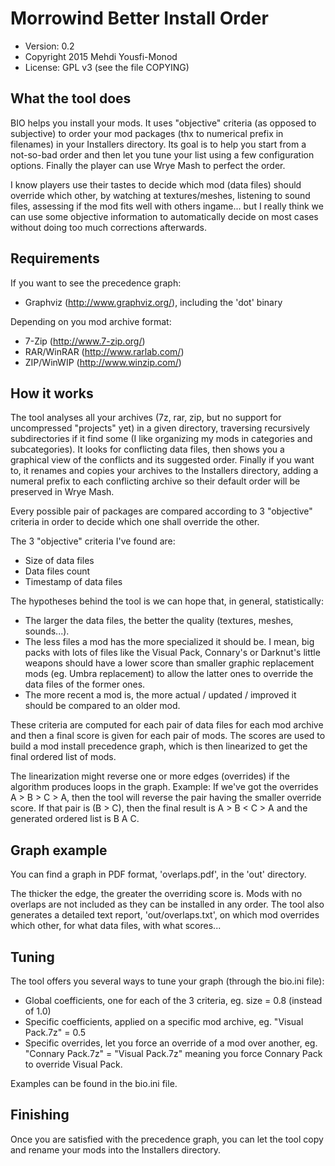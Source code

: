 Morrowind Better Install Order
==============================

* Version: 0.2
* Copyright 2015 Mehdi Yousfi-Monod
* License: GPL v3 (see the file COPYING)

What the tool does
------------------

BIO helps you install your mods. It uses "objective" criteria (as opposed to subjective) to order your mod packages (thx to numerical prefix in filenames) in your Installers directory. Its goal is to help you start from a not-so-bad order and then let you tune your list using a few configuration options. Finally the player can use Wrye Mash to perfect the order.

I know players use their tastes to decide which mod (data files) should override which other, by watching at textures/meshes, listening to sound files, assessing if the mod fits well with others ingame... but I really think we can use some objective information to automatically decide on most cases without doing too much corrections afterwards.

Requirements
------------

If you want to see the precedence graph:

- Graphviz (http://www.graphviz.org/), including the 'dot' binary

Depending on you mod archive format:

- 7-Zip (http://www.7-zip.org/)
- RAR/WinRAR (http://www.rarlab.com/)
- ZIP/WinWIP (http://www.winzip.com/)

How it works
------------

The tool analyses all your archives (7z, rar, zip, but no support for uncompressed "projects" yet) in a given directory, traversing recursively subdirectories if it find some (I like organizing my mods in categories and subcategories).
It looks for conflicting data files, then shows you a graphical view of the conflicts and its suggested order. Finally if you want to, it renames and copies your archives to the Installers directory, adding a numeral prefix to each conflicting archive so their default order will be preserved in Wrye Mash.

Every possible pair of packages are compared according to 3 "objective" criteria in order to decide which one shall override the other.

The 3 "objective" criteria I've found are:
- Size of data files
- Data files count
- Timestamp of data files

The hypotheses behind the tool is we can hope that, in general, statistically:
- The larger the data files, the better the quality (textures, meshes, sounds...).
- The less files a mod has the more specialized it should be. I mean, big packs with lots of files like the Visual Pack, Connary's or Darknut's little weapons should have a lower score than smaller graphic replacement mods (eg. Umbra replacement) to allow the latter ones to override the data files of the former ones.
- The more recent a mod is, the more actual / updated / improved it should be compared to an older mod.

These criteria are computed for each pair of data files for each mod archive and then a final score is given for each pair of mods. The scores are used to build a mod install precedence graph, which is then linearized to get the final ordered list of mods.

The linearization might reverse one or more edges (overrides) if the algorithm produces loops in the graph.
Example: If we've got the overrides A > B > C > A, then the tool will reverse the pair having the smaller override score.
If that pair is (B > C), then the final result is A > B < C > A and the generated ordered list is B A C.

Graph example
-------------

You can find a graph in PDF format, 'overlaps.pdf', in the 'out' directory.

The thicker the edge, the greater the overriding score is.
Mods with no overlaps are not included as they can be installed in any order.
The tool also generates a detailed text report, 'out/overlaps.txt', on which mod overrides which other, for what data files, with what scores...

Tuning
------

The tool offers you several ways to tune your graph (through the bio.ini file):
- Global coefficients, one for each of the 3 criteria, eg. size = 0.8 (instead of 1.0)
- Specific coefficients, applied on a specific mod archive, eg. "Visual Pack.7z" = 0.5
- Specific overrides, let you force an override of a mod over another, eg. "Connary Pack.7z" = "Visual Pack.7z" meaning you force Connary Pack to override Visual Pack.

Examples can be found in the bio.ini file.

Finishing
---------

Once you are satisfied with the precedence graph, you can let the tool copy and rename your mods into the Installers directory.

